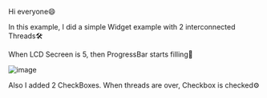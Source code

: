 Hi everyone:smile:

In this example, I did a simple Widget example with 2 interconnected Threads:hammer_and_wrench:	

When LCD Secreen is 5, then ProgressBar starts filling:pill:

![image](https://user-images.githubusercontent.com/91613858/220021647-6df36b5f-fb21-4c12-9bde-70edd90d9722.png)

Also I added 2 CheckBoxes. When threads are over, Checkbox is checked:gear:
